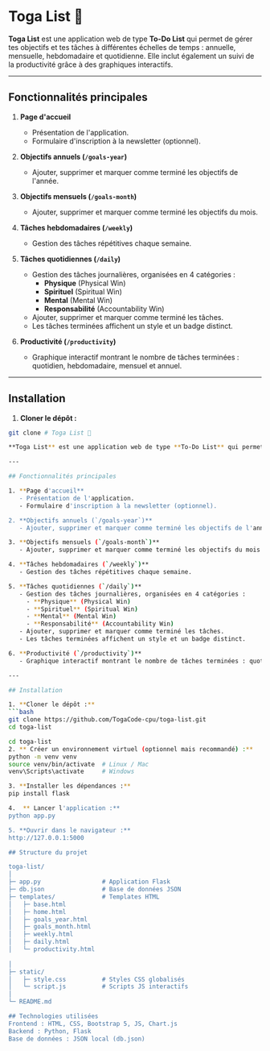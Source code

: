 # Toga List 📝

**Toga List** est une application web de type **To-Do List** qui permet de gérer tes objectifs et tes tâches à différentes échelles de temps : annuelle, mensuelle, hebdomadaire et quotidienne. Elle inclut également un suivi de la productivité grâce à des graphiques interactifs.

---

## Fonctionnalités principales

1. **Page d'accueil**  
   - Présentation de l'application.  
   - Formulaire d'inscription à la newsletter (optionnel).

2. **Objectifs annuels (`/goals-year`)**  
   - Ajouter, supprimer et marquer comme terminé les objectifs de l'année.  

3. **Objectifs mensuels (`/goals-month`)**  
   - Ajouter, supprimer et marquer comme terminé les objectifs du mois.  

4. **Tâches hebdomadaires (`/weekly`)**  
   - Gestion des tâches répétitives chaque semaine.  

5. **Tâches quotidiennes (`/daily`)**  
   - Gestion des tâches journalières, organisées en 4 catégories :
     - **Physique** (Physical Win)
     - **Spirituel** (Spiritual Win)
     - **Mental** (Mental Win)
     - **Responsabilité** (Accountability Win)  
   - Ajouter, supprimer et marquer comme terminé les tâches.  
   - Les tâches terminées affichent un style et un badge distinct.

6. **Productivité (`/productivity`)**  
   - Graphique interactif montrant le nombre de tâches terminées : quotidien, hebdomadaire, mensuel et annuel.

---

## Installation

1. **Cloner le dépôt :**
```bash
git clone # Toga List 📝

**Toga List** est une application web de type **To-Do List** qui permet de gérer tes objectifs et tes tâches à différentes échelles de temps : annuelle, mensuelle, hebdomadaire et quotidienne. Elle inclut également un suivi de la productivité grâce à des graphiques interactifs.

---

## Fonctionnalités principales

1. **Page d'accueil**  
   - Présentation de l'application.  
   - Formulaire d'inscription à la newsletter (optionnel).

2. **Objectifs annuels (`/goals-year`)**  
   - Ajouter, supprimer et marquer comme terminé les objectifs de l'année.  

3. **Objectifs mensuels (`/goals-month`)**  
   - Ajouter, supprimer et marquer comme terminé les objectifs du mois.  

4. **Tâches hebdomadaires (`/weekly`)**  
   - Gestion des tâches répétitives chaque semaine.  

5. **Tâches quotidiennes (`/daily`)**  
   - Gestion des tâches journalières, organisées en 4 catégories :
     - **Physique** (Physical Win)
     - **Spirituel** (Spiritual Win)
     - **Mental** (Mental Win)
     - **Responsabilité** (Accountability Win)  
   - Ajouter, supprimer et marquer comme terminé les tâches.  
   - Les tâches terminées affichent un style et un badge distinct.

6. **Productivité (`/productivity`)**  
   - Graphique interactif montrant le nombre de tâches terminées : quotidien, hebdomadaire, mensuel et annuel.

---

## Installation

1. **Cloner le dépôt :**
```bash
git clone https://github.com/TogaCode-cpu/toga-list.git
cd toga-list

cd toga-list
2. ** Créer un environnement virtuel (optionnel mais recommandé) :**
python -m venv venv
source venv/bin/activate  # Linux / Mac
venv\Scripts\activate     # Windows

3. **Installer les dépendances :**
pip install flask

4.  ** Lancer l'application :**
python app.py

5. **Ouvrir dans le navigateur :**
http://127.0.0.1:5000

## Structure du projet

toga-list/
│
├─ app.py                 # Application Flask
├─ db.json                # Base de données JSON
├─ templates/             # Templates HTML
│   ├─ base.html
│   ├─ home.html
│   ├─ goals_year.html
│   ├─ goals_month.html
│   ├─ weekly.html
│   ├─ daily.html
│   └─ productivity.html
    
│
├─ static/
│   ├─ style.css          # Styles CSS globalisés
│   └─ script.js          # Scripts JS interactifs
│
└─ README.md

## Technologies utilisées
Frontend : HTML, CSS, Bootstrap 5, JS, Chart.js
Backend : Python, Flask
Base de données : JSON local (db.json)


